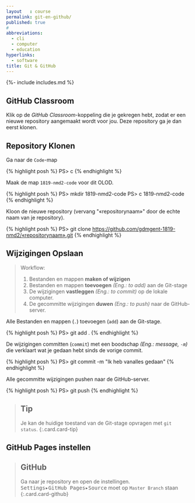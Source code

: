 ```yaml
---
layout   : course
permalink: git-en-github/
published: true
#
abbreviations:
  - cli
  - computer
  - education
hyperlinks:
  - software
title: Git & GitHub
---
```

{%- include includes.md %}

GitHub Classroom
----------------

Klik op de *GitHub Classroom*-koppeling die je gekregen hebt, zodat er een nieuwe repository aangemaakt wordt voor jou. Deze repository ga je dan eerst klonen.


Repository Klonen
-----------------

Ga naar de `Code`-map

{% highlight posh %}
PS> c
{% endhighlight %}

Maak de map `1819-nmd2-code` voor dit OLOD.

{% highlight posh %}
PS> mkdir 1819-nmd2-code
PS> c 1819-nmd2-code
{% endhighlight %}

Kloon de nieuwe repository (vervang "«repositorynaam»" door de echte naam van je repository).

{% highlight posh %}
PS> git clone https://github.com/gdmgent-1819-nmd2/«repositorynaam».git
{% endhighlight %}

Wijzigingen Opslaan
-------------------

> Workflow:
>
> 1. Bestanden en mappen **maken of wijzigen**
> 2. Bestanden en mappen **toevoegen** *(Eng.: to add)* aan de Git-stage
> 3. De wijzigingen **vastleggen** *(Eng.: to commit)* op de lokale computer.
> 4. De gecommitte wijzigingen **duwen** *(Eng.: to push)* naar de GitHub-server.

Alle Bestanden en mappen (`.`) toevoegen (`add`) aan de Git-stage.

{% highlight posh %}
PS> git add .
{% endhighlight %}

De wijzigingen committen (`commit`) met een boodschap *(Eng.: message, `-m`)* die verklaart wat je gedaan hebt sinds de vorige commit.

{% highlight posh %}
PS> git commit -m "Ik heb vanalles gedaan"
{% endhighlight %}

Alle gecommitte wijzigingen pushen naar de GitHub-server.

{% highlight posh %}
PS> git push
{% endhighlight %}

> Tip
> ---
> Je kan de huidige toestand van de Git-stage opvragen met `git status`.
{:.card.card-tip}

GitHub Pages instellen
----------------------

> GitHub
> ---
> Ga naar je repository en open de instellingen.  
> <kbd class="menu"><kbd>Settings</kbd>&#9656;<kbd>GitHub Pages</kbd>&#9656;<kbd>Source</kbd></kbd> moet op `Master Branch` staan 
{:.card.card-github}